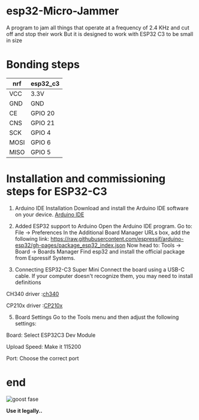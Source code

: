 # esp32-Micro-Jammer

A program to jam all things that operate at a frequency of 2.4 KHz and cut off and stop their work 
But it is designed to work with ESP32 C3 to be small in size

# Bonding steps
<table>
  <thead>
    <tr>
      <th>nrf</th>
      <th>esp32_c3</th>
    </tr>
  </thead>
  <tbody>
    <tr>
      <td>VCC</td>
      <td>3.3V</td>
    </tr>
    <tr>
      <td>GND</td>
      <td>GND</td>
    </tr>
    <tr>
      <td>CE</td>
      <td>GPIO 20</td>
    </tr>
     <tr>
      <td>CNS</td>
      <td>GPIO 21</td>
    </tr>
     <tr>
      <td>SCK</td>
      <td>GPIO 4</td>
    </tr>
    </tr>
     <tr>
      <td>MOSI</td>
      <td>GPIO 6</td>
    </tr>
    <tr>
      <td>MISO</td>
      <td>GPIO 5</td>
    </tr>
  </tbody>
</table>


# Installation and commissioning steps for ESP32-C3
1. Arduino IDE Installation
Download and install the Arduino IDE software on your device.
[Arduino IDE](https://www.arduino.cc/en/software)

2. Added ESP32 support to Arduino
Open the Arduino IDE program.
Go to:
File → Preferences
In the Additional Board Manager URLs box, add the following link:
https://raw.githubusercontent.com/espressif/arduino-esp32/gh-pages/package_esp32_index.json
Now head to:
Tools → Board → Boards Manager
Find esp32 and install the official package from Espressif Systems.

3. Connecting ESP32-C3 Super Mini
Connect the board using a USB-C cable.
If your computer doesn't recognize them, you may need to install definitions

CH340 driver :[ch340](https://sparks.gogo.co.nz/ch340.html)

 CP210x driver :[CP210x](https://www.silabs.com/developer-tools/usb-to-uart-bridge-vcp-drivers)

5. Board Settings
Go to the Tools menu and then adjust the following settings:

Board: Select ESP32C3 Dev Module

Upload Speed: Make it 115200

Port: Choose the correct port


# end
![goost fase](https://github.com/user-attachments/assets/363d69c9-cf4d-4d4d-afb0-6c43fae56890)

**Use it legally..**
